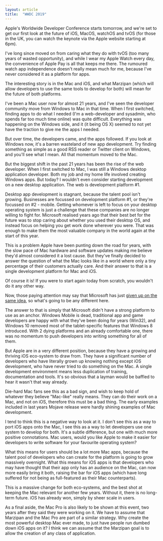```yaml
---
layout: article
title:  "WWDC 2019"
---
```


Apple's Worldwide Developer Conference starts tomorrow, and we're set to get our first look at the future of iOS, MacOS, watchOS and tvOS (for those in the UK, you can watch the keynote via the Apple website starting at 6pm).

I've long since moved on from caring what they do with tvOS (too many years of wasted opportunity), and while I wear my Apple Watch every day, the convenience of Apple Pay is all that keeps me there. The rumoured watch app independence doesn't really mean much for me, because I've never considered it as a platform for apps.

The interesting story is in the Mac and iOS, and what Marzipan (which will allow developers to use the same tools to develop for both) will mean for the future of both platforms.

I've been a Mac user now for almost 21 years, and I've seen the developer community move from Windows to Mac in that time. When I first switched, finding apps to do what I needed (I'm a web-developer and sysadmin, who spends far too much time online) was quite difficult. Everything was happening on the Windows side, and it (it being OS X) seemed to not yet have the traction to give me the apps I needed.

But over time, the developers came, and the apps followed. If you look at Windows now, it's a barren wasteland of new app development. Try finding something as simple as a good RSS reader or Twitter client on Windows, and you'll see what I mean. All that momentum moved to the Mac.

But the biggest shift in the past 21 years has been the rise of the web developer. When I first switched to Mac, I was still a Windows desktop application developer. Both my job and my home life involved creating Windows apps. But today? I wouldn't even consider starting development on a new desktop application. The web is development platform #1.

Desktop app development is stagnant, because the talent pool isn't growing. Businesses are focussed on development platform #1, or they're focussed on #2 - mobile. Getting whomever is left to focus on your desktop operating system is just a challenge that these companies are no longer willing to fight for. Microsoft realised years ago that their best bet for the future was to stop caring about whether you used their desktop OS, and instead focus on helping you get work done wherever you were. That was enough to make them the most valuable company in the world again at the start of this year.

This is a problem Apple have been punting down the road for years, with the slow pace of Mac hardware and software updates making me believe they'd almost considered it a lost cause. But they've finally decided to answer the question of what the Mac looks like in a world where only a tiny percentage of their customers actually care. And their answer to that is a single development platform for Mac and iOS.

Of course it is! If you were to start again today from scratch, you wouldn't do it any other way. 

Now, those paying attention may say that Microsoft has just <a href="https://www.theverge.com/2019/5/30/18645609/microsofts-universal-windows-app-dead-microsoft-store-windows-store">given up on the same idea</a>, so what's going to be any different here.

The answer to that is simply that Microsoft didn't have a strong platform to use as an anchor. Windows Mobile is dead, traditional app and game developers are happy with what they've been doing for years (Win32), and Windows 10 removed most of the tablet-specific features that Windows 8 introduced. With 2 dying platforms and an already comfortable one, there was no momentum to push developers into writing something for all of them.

But Apple are in a very different position, because they have a growing and thriving iOS eco-system to draw from. They have a significant number of developers who have literally grown up knowing nothing except iOS development, who have never tried to do something on the Mac. A single development environment means less duplication of training, documentation and tools. It's so obvious that a layman would be baffled to hear it wasn't that way already.

Die-hard Mac fans see this as a bad sign, and wish to keep hold of whatever they believe "Mac-like" really means. They can do their work on a Mac, and not on iOS, therefore this must be a bad thing. The early examples included in last years Mojave release were hardly shining examples of Mac development.

I tend to think this is a negative way to look at it. I don't see this as a way to port iOS apps onto the Mac, I see this  as a way to let developers use one system to develop for both. It's a subtle difference, but one with much more positive connotations. Mac users, would you like Apple to make it easier for developers to write software for your favourite operating system?

What this means for users should be a lot more Mac apps, because the talent pool of developers who can create for the platform is going to grow massively overnight. What this means for iOS apps is that developers who may have thought that their app only has an audience on the Mac, can now more easily bring it both, raising the bar for iOS apps (which have long suffered for not being as full-featured as their Mac counterparts).

This is a massive change for both eco-systems, and the best shot at keeping the Mac relevant for another few years. Without it, there is no long-term future. iOS has already won, simply by sheer scale in users.

As a final aside, the Mac Pro is also likely to be shown at this event, two years after they said they were working on it. We have to assume that Marzipan and the Mac Pro are part of a similar strategy. Why create the most powerful desktop Mac ever made, to just have people run dumbed down iOS apps on it? I think we can assume that the Marzipan goal is to allow the creation of any class of application.
